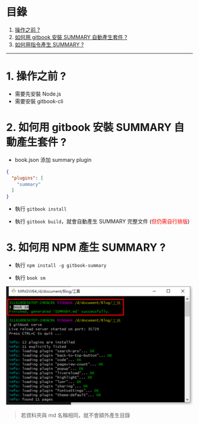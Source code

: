 <h1>目錄</h1>

1. [操作之前 ?](#s1)
2. [如何用 gitbook 安裝 SUMMARY 自動產生套件 ?](#s2)
3. [如何用指令產生 SUMMARY ?](#s3)

---

# 1. 操作之前 ? <span id="s1"/>

- 需要先安裝 Node.js
- 需要安裝 gitbook-cli

# 2. 如何用 gitbook 安裝 SUMMARY 自動產生套件 ? <span id="s2"/>

- book.json 添加 summary plugin

```json
{
  "plugins": [
    "summary"
  ]
}
```

- 執行 `gitbook install`

- 執行 `gitbook build`，就會自動產生 SUMMARY 完整文件 (<span style="color:red">但仍需自行排版</span>)

# 3. 如何用 NPM 產生 SUMMARY ? <span id="s3"/>

- 執行 `npm install -g gitbook-summary`

- 執行 `book sm`

<img src="./image/01.dio.svg"/>

> 若資料夾與 md 名稱相同，就不會額外產生目錄